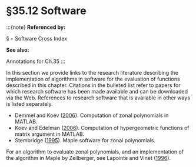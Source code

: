 # §35.12 Software

:::{note}
**Referenced by:**

§ ‣ Software Cross Index

**See also:**

Annotations for Ch.35
:::

In this section we provide links to the research literature describing the implementation of algorithms in software for the evaluation of functions described in this chapter. Citations in the bulleted list refer to papers for which research software has been made available and can be downloaded via the Web. References to research software that is available in other ways is listed separately.

* Demmel and Koev ([2006](./bib/D.html#bib649 "Accurate and efficient evaluation of Schur and Jack functions")). Computation of zonal polynomials in MATLAB.
* Koev and Edelman ([2006](./bib/K.html#bib1306 "The efficient evaluation of the hypergeometric function of a matrix argument")). Computation of hypergeometric functions of matrix argument in MATLAB.
* Stembridge ([1995](./bib/S.html#bib2167 "A Maple package for symmetric functions")). Maple software for zonal polynomials.

For an algorithm to evaluate zonal polynomials, and an implementation of the algorithm in Maple by Zeilberger, see Lapointe and Vinet ([1996](./bib/L.html#bib1380 "Exact operator solution of the Calogero-Sutherland model")).

